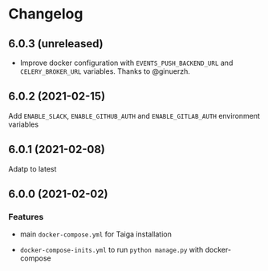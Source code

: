 # Changelog


## 6.0.3 (unreleased)

- Improve docker configuration with `EVENTS_PUSH_BACKEND_URL` and `CELERY_BROKER_URL` variables. Thanks to @ginuerzh.


## 6.0.2 (2021-02-15)

Add `ENABLE_SLACK`, `ENABLE_GITHUB_AUTH` and `ENABLE_GITLAB_AUTH` environment variables


## 6.0.1 (2021-02-08)

Adatp to latest


## 6.0.0 (2021-02-02)

### Features

- main `docker-compose.yml` for Taiga installation

- `docker-compose-inits.yml` to run `python manage.py` with docker-compose
